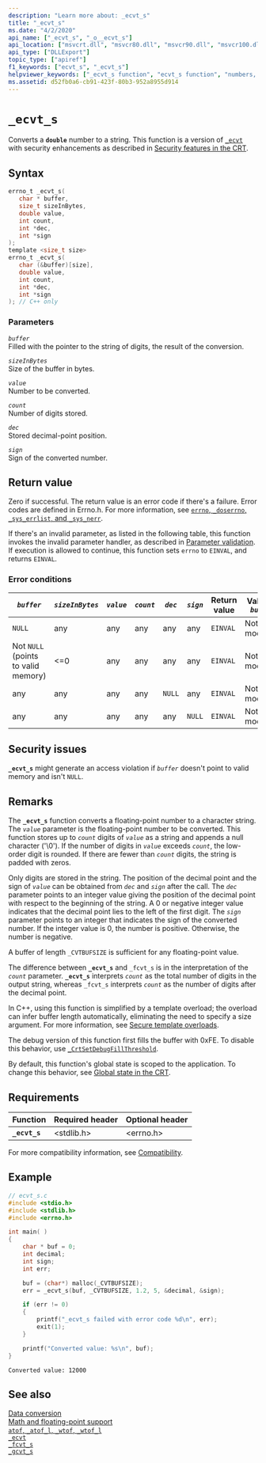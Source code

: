 ```yaml
---
description: "Learn more about: _ecvt_s"
title: "_ecvt_s"
ms.date: "4/2/2020"
api_name: ["_ecvt_s", "_o__ecvt_s"]
api_location: ["msvcrt.dll", "msvcr80.dll", "msvcr90.dll", "msvcr100.dll", "msvcr100_clr0400.dll", "msvcr110.dll", "msvcr110_clr0400.dll", "msvcr120.dll", "msvcr120_clr0400.dll", "ucrtbase.dll", "api-ms-win-crt-convert-l1-1-0.dll", "api-ms-win-crt-private-l1-1-0.dll"]
api_type: ["DLLExport"]
topic_type: ["apiref"]
f1_keywords: ["ecvt_s", "_ecvt_s"]
helpviewer_keywords: ["_ecvt_s function", "ecvt_s function", "numbers, converting", "converting double numbers"]
ms.assetid: d52fb0a6-cb91-423f-80b3-952a8955d914
---
```

# `_ecvt_s`

Converts a **`double`** number to a string. This function is a version of [`_ecvt`](ecvt.md) with security enhancements as described in [Security features in the CRT](../security-features-in-the-crt.md).

## Syntax

```C
errno_t _ecvt_s(
   char * buffer,
   size_t sizeInBytes,
   double value,
   int count,
   int *dec,
   int *sign
);
template <size_t size>
errno_t _ecvt_s(
   char (&buffer)[size],
   double value,
   int count,
   int *dec,
   int *sign
); // C++ only
```

### Parameters

*`buffer`*\
Filled with the pointer to the string of digits, the result of the conversion.

*`sizeInBytes`*\
Size of the buffer in bytes.

*`value`*\
Number to be converted.

*`count`*\
Number of digits stored.

*`dec`*\
Stored decimal-point position.

*`sign`*\
Sign of the converted number.

## Return value

Zero if successful. The return value is an error code if there's a failure. Error codes are defined in Errno.h. For more information, see [`errno`, `_doserrno`, `_sys_errlist`, and `_sys_nerr`](../errno-doserrno-sys-errlist-and-sys-nerr.md).

If there's an invalid parameter, as listed in the following table, this function invokes the invalid parameter handler, as described in [Parameter validation](../parameter-validation.md). If execution is allowed to continue, this function sets `errno` to `EINVAL`, and returns `EINVAL`.

### Error conditions

|*`buffer`*|*`sizeInBytes`*|*`value`*|*`count`*|*`dec`*|*`sign`*|Return value|Value in *`buffer`*|
|---------------|--------------------|-------------|-------------|-----------|------------|------------------|-----------------------|
|`NULL`|any|any|any|any|any|`EINVAL`|Not modified.|
|Not `NULL` (points to valid memory)|<=0|any|any|any|any|`EINVAL`|Not modified.|
|any|any|any|any|`NULL`|any|`EINVAL`|Not modified.|
|any|any|any|any|any|`NULL`|`EINVAL`|Not modified.|

## Security issues

**`_ecvt_s`** might generate an access violation if *`buffer`* doesn't point to valid memory and isn't `NULL`.

## Remarks

The **`_ecvt_s`** function converts a floating-point number to a character string. The *`value`* parameter is the floating-point number to be converted. This function stores up to *`count`* digits of *`value`* as a string and appends a null character ('\0'). If the number of digits in *`value`* exceeds *`count`*, the low-order digit is rounded. If there are fewer than *`count`* digits, the string is padded with zeros.

Only digits are stored in the string. The position of the decimal point and the sign of *`value`* can be obtained from *`dec`* and *`sign`* after the call. The *`dec`* parameter points to an integer value giving the position of the decimal point with respect to the beginning of the string. A 0 or negative integer value indicates that the decimal point lies to the left of the first digit. The *`sign`* parameter points to an integer that indicates the sign of the converted number. If the integer value is 0, the number is positive. Otherwise, the number is negative.

A buffer of length `_CVTBUFSIZE` is sufficient for any floating-point value.

The difference between **`_ecvt_s`** and `_fcvt_s` is in the interpretation of the *`count`* parameter. **`_ecvt_s`** interprets *`count`* as the total number of digits in the output string, whereas `_fcvt_s` interprets *`count`* as the number of digits after the decimal point.

In C++, using this function is simplified by a template overload; the overload can infer buffer length automatically, eliminating the need to specify a size argument. For more information, see [Secure template overloads](../secure-template-overloads.md).

The debug version of this function first fills the buffer with 0xFE. To disable this behavior, use [`_CrtSetDebugFillThreshold`](crtsetdebugfillthreshold.md).

By default, this function's global state is scoped to the application. To change this behavior, see [Global state in the CRT](../global-state.md).

## Requirements

|Function|Required header|Optional header|
|--------------|---------------------|---------------------|
|**`_ecvt_s`**|\<stdlib.h>|\<errno.h>|

For more compatibility information, see [Compatibility](../compatibility.md).

## Example

```C
// ecvt_s.c
#include <stdio.h>
#include <stdlib.h>
#include <errno.h>

int main( )
{
    char * buf = 0;
    int decimal;
    int sign;
    int err;

    buf = (char*) malloc(_CVTBUFSIZE);
    err = _ecvt_s(buf, _CVTBUFSIZE, 1.2, 5, &decimal, &sign);

    if (err != 0)
    {
        printf("_ecvt_s failed with error code %d\n", err);
        exit(1);
    }

    printf("Converted value: %s\n", buf);
}
```

```Output
Converted value: 12000
```

## See also

[Data conversion](../data-conversion.md)\
[Math and floating-point support](../floating-point-support.md)\
[`atof`, `_atof_l`, `_wtof`, `_wtof_l`](atof-atof-l-wtof-wtof-l.md)\
[`_ecvt`](ecvt.md)\
[`_fcvt_s`](fcvt-s.md)\
[`_gcvt_s`](gcvt-s.md)
